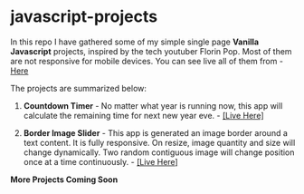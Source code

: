 # javascript-projects

In this repo I have gathered some of my simple single page  **Vanilla Javascript** projects, inspired by the tech youtuber Florin Pop. Most of them are not responsive for mobile devices. 
You can see live all of them from - [Here](https://mamunamin.github.io/javascript-projects/)

The projects are summarized below:

 1. **Countdown Timer** - No matter what year is running now, this app will calculate the remaining time for next new year eve. - [ \[Live Here\]](https://mamunamin.github.io/javascript-projects/projects/countdown-timer/index.html)
 
 
 2. **Border Image Slider** - This app is generated an image border around a text content. It is fully responsive. On resize, image quantity and size will change  dynamically. Two random contiguous image will change position once at a time continuously. -  [\[Live Here\]](https://mamunamin.github.io/javascript-projects/projects/border-image-slider/index.html)


 **More Projects Coming Soon**
 
